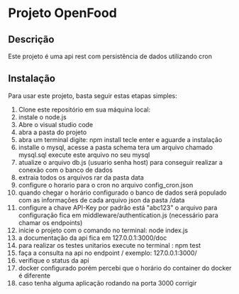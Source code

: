 # Projeto OpenFood

## Descrição
Este projeto é uma api rest com persistência de dados utilizando cron

## Instalação
Para usar este projeto, basta seguir estas etapas simples:

1. Clone este repositório em sua máquina local:
2. instale o node.js
3. Abre o visual studio code
4. abra a pasta do projeto
5. abra um terminal digite: npm install tecle enter e aguarde a instalação
6. installe o mysql, acesse a pasta schema tera um arquivo chamado mysql.sql execute este arquivo no seu mysql
7. atualize o arquivo db.js (usuario senha host) para conseguir realizar a conexão com o banco de dados
8. extraia todos os arquivos rar da pasta data
9. configure o horario para o cron  no arquivo config_cron.json
10. quando chegar o horário configurado o banco de dados será populado com as informações de cada arquivo json da pasta /data
11. configure a chave API-Key por padrão está "abc123" o arquivo para configuração fica em middleware/authentication.js (necessário para chamar os endpoints)
12. inicie o projeto com o comando no terminal: node index.js
13. a documentação da api fica em 127.0.0.1:3000/doc
14. para realizar os testes unitarios execute no terminal : npm test
15. faça a consulta na api no endpoint /  exemplo: 127.0.0.1:3000/
16. verifique o status da api
17. docker configurado porém percebi que o horário do container do docker é diferente
18. caso  tenha alguma aplicação rodando na porta 3000 corrigir
